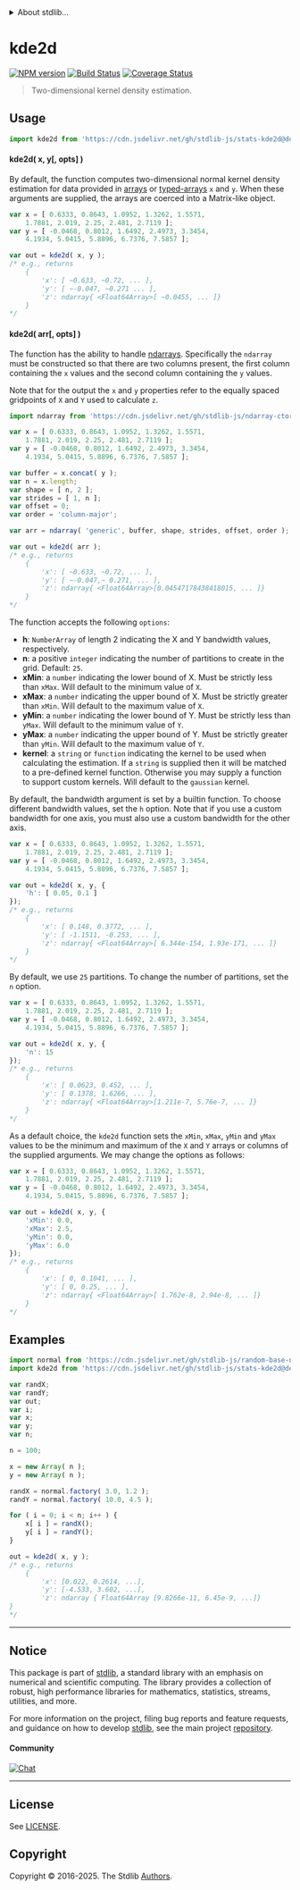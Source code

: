 <!--

@license Apache-2.0

Copyright (c) 2018 The Stdlib Authors.

Licensed under the Apache License, Version 2.0 (the "License");
you may not use this file except in compliance with the License.
You may obtain a copy of the License at

   http://www.apache.org/licenses/LICENSE-2.0

Unless required by applicable law or agreed to in writing, software
distributed under the License is distributed on an "AS IS" BASIS,
WITHOUT WARRANTIES OR CONDITIONS OF ANY KIND, either express or implied.
See the License for the specific language governing permissions and
limitations under the License.

-->


<details>
  <summary>
    About stdlib...
  </summary>
  <p>We believe in a future in which the web is a preferred environment for numerical computation. To help realize this future, we've built stdlib. stdlib is a standard library, with an emphasis on numerical and scientific computation, written in JavaScript (and C) for execution in browsers and in Node.js.</p>
  <p>The library is fully decomposable, being architected in such a way that you can swap out and mix and match APIs and functionality to cater to your exact preferences and use cases.</p>
  <p>When you use stdlib, you can be absolutely certain that you are using the most thorough, rigorous, well-written, studied, documented, tested, measured, and high-quality code out there.</p>
  <p>To join us in bringing numerical computing to the web, get started by checking us out on <a href="https://github.com/stdlib-js/stdlib">GitHub</a>, and please consider <a href="https://opencollective.com/stdlib">financially supporting stdlib</a>. We greatly appreciate your continued support!</p>
</details>

# kde2d

[![NPM version][npm-image]][npm-url] [![Build Status][test-image]][test-url] [![Coverage Status][coverage-image]][coverage-url] <!-- [![dependencies][dependencies-image]][dependencies-url] -->

> Two-dimensional kernel density estimation.



<section class="usage">

## Usage

```javascript
import kde2d from 'https://cdn.jsdelivr.net/gh/stdlib-js/stats-kde2d@deno/mod.js';
```

#### kde2d( x, y\[, opts] )

By default, the function computes two-dimensional normal kernel density estimation for data provided in [arrays][mdn-array] or [typed-arrays][mdn-typed-array] `x` and `y`. When these arguments are supplied, the arrays are coerced into a Matrix-like object.

<!-- eslint-disable array-element-newline -->

```javascript
var x = [ 0.6333, 0.8643, 1.0952, 1.3262, 1.5571,
    1.7881, 2.019, 2.25, 2.481, 2.7119 ];
var y = [ -0.0468, 0.8012, 1.6492, 2.4973, 3.3454,
    4.1934, 5.0415, 5.8896, 6.7376, 7.5857 ];

var out = kde2d( x, y );
/* e.g., returns
    {
        'x': [ ~0.633, ~0.72, ... ],
        'y': [ ~-0.047, ~0.271 ... ],
        'z': ndarray{ <Float64Array>[ ~0.0455, ... ]}
    }
*/
```

#### kde2d( arr\[, opts] )

The function has the ability to handle [ndarrays][nd-array]. Specifically the `ndarray` must be constructed so that there are two columns present, the first column containing the `x` values and the second column containing the `y` values.

Note that for the output the `x` and `y` properties refer to the equally spaced gridpoints of `X` and `Y` used to calculate `z`. 

<!-- eslint-disable array-element-newline -->

```javascript
import ndarray from 'https://cdn.jsdelivr.net/gh/stdlib-js/ndarray-ctor@deno/mod.js';

var x = [ 0.6333, 0.8643, 1.0952, 1.3262, 1.5571,
    1.7881, 2.019, 2.25, 2.481, 2.7119 ];
var y = [ -0.0468, 0.8012, 1.6492, 2.4973, 3.3454,
    4.1934, 5.0415, 5.8896, 6.7376, 7.5857 ];

var buffer = x.concat( y );
var n = x.length;
var shape = [ n, 2 ];
var strides = [ 1, n ];
var offset = 0;
var order = 'column-major';

var arr = ndarray( 'generic', buffer, shape, strides, offset, order );

var out = kde2d( arr );
/* e.g., returns
    {
        'x': [ ~0.633, ~0.72, ... ],
        'y': [ ~-0.047,~ 0.271, ... ],
        'z': ndarray{ <Float64Array>[0.04547178438418015, ... ]}
    }
*/
```

The function accepts the following `options`:

-   **h**: `NumberArray` of length 2 indicating the X and Y bandwidth values, respectively.
-   **n**: a positive `integer` indicating the number of partitions to create in the grid. Default: `25`.
-   **xMin**: a `number` indicating the lower bound of X. Must be strictly less than `xMax`. Will default to the minimum value of `X`.
-   **xMax**: a `number` indicating the upper bound of X. Must be strictly greater than `xMin`. Will default to the maximum value of `X`.
-   **yMin**: a `number` indicating the lower bound of Y. Must be strictly less than `yMax`. Will default to the minimum value of `Y`.
-   **yMax**: a `number` indicating the upper bound of Y. Must be strictly greater than `yMin`. Will default to the maximum value of `Y`.
-   **kernel**: a `string` or `function` indicating the kernel to be used when calculating the estimation. If a `string` is supplied then it will be matched to a pre-defined kernel function. Otherwise you may supply a function to support custom kernels. Will default to the `gaussian` kernel. 

By default, the bandwidth argument is set by a builtin function. To choose different bandwidth values, set the `h` option. Note that if you use a custom bandwidth for one axis, you must also use a custom bandwidth for the other axis.

<!-- eslint-disable array-element-newline -->

```javascript
var x = [ 0.6333, 0.8643, 1.0952, 1.3262, 1.5571,
    1.7881, 2.019, 2.25, 2.481, 2.7119 ];
var y = [ -0.0468, 0.8012, 1.6492, 2.4973, 3.3454,
    4.1934, 5.0415, 5.8896, 6.7376, 7.5857 ];

var out = kde2d( x, y, {
    'h': [ 0.05, 0.1 ]
});
/* e.g., returns
    {
        'x': [ 0.148, 0.3772, ... ],
        'y': [ -1.1511, -0.253, ... ],
        'z': ndarray{ <Float64Array>[ 6.344e-154, 1.93e-171, ... ]}
    }
*/
```

By default, we use `25` partitions. To change the number of partitions, set the `n` option.

<!-- eslint-disable array-element-newline -->

```javascript
var x = [ 0.6333, 0.8643, 1.0952, 1.3262, 1.5571,
    1.7881, 2.019, 2.25, 2.481, 2.7119 ];
var y = [ -0.0468, 0.8012, 1.6492, 2.4973, 3.3454,
    4.1934, 5.0415, 5.8896, 6.7376, 7.5857 ];

var out = kde2d( x, y, {
    'n': 15
});
/* e.g., returns
    {
        'x': [ 0.0623, 0.452, ... ],
        'y': [ 0.1378, 1.6266, ... ],
        'z': ndarray{ <Float64Array>[1.211e-7, 5.76e-7, ... ]}
    }
*/
```

As a default choice, the `kde2d` function sets the `xMin`, `xMax`, `yMin` and `yMax` values to be the minimum and maximum of the `X` and `Y` arrays or columns of the supplied arguments. We may change the options as follows:

<!-- eslint-disable array-element-newline -->

```javascript
var x = [ 0.6333, 0.8643, 1.0952, 1.3262, 1.5571,
    1.7881, 2.019, 2.25, 2.481, 2.7119 ];
var y = [ -0.0468, 0.8012, 1.6492, 2.4973, 3.3454,
    4.1934, 5.0415, 5.8896, 6.7376, 7.5857 ];

var out = kde2d( x, y, {
    'xMin': 0.0,
    'xMax': 2.5,
    'yMin': 0.0,
    'yMax': 6.0
});
/* e.g., returns
    {
        'x': [ 0, 0.1041, ... ],
        'y': [ 0, 0.25, ... ],
        'z': ndarray{ <Float64Array>[ 1.762e-8, 2.94e-8, ... ]}
    }
*/
```

</section>

<!-- /.usage -->

<section class="examples">

## Examples

<!-- eslint no-undef: "error" -->

```javascript
import normal from 'https://cdn.jsdelivr.net/gh/stdlib-js/random-base-normal@deno/mod.js';
import kde2d from 'https://cdn.jsdelivr.net/gh/stdlib-js/stats-kde2d@deno/mod.js';

var randX;
var randY;
var out;
var i;
var x;
var y;
var n;

n = 100;

x = new Array( n );
y = new Array( n );

randX = normal.factory( 3.0, 1.2 );
randY = normal.factory( 10.0, 4.5 );

for ( i = 0; i < n; i++ ) {
    x[ i ] = randX();
    y[ i ] = randY();
}

out = kde2d( x, y );
/* e.g., returns
    {
        'x': [0.022, 0.2614, ...],
        'y': [-4.533, 3.602, ...],
        'z': ndarray { Float64Array [9.8266e-11, 6.45e-9, ...]}
}
*/
```

</section>

<!-- /.examples -->

<!-- Section for related `stdlib` packages. Do not manually edit this section, as it is automatically populated. -->

<section class="related">

</section>

<!-- /.related -->

<!-- Section for all links. Make sure to keep an empty line after the `section` element and another before the `/section` close. -->


<section class="main-repo" >

* * *

## Notice

This package is part of [stdlib][stdlib], a standard library with an emphasis on numerical and scientific computing. The library provides a collection of robust, high performance libraries for mathematics, statistics, streams, utilities, and more.

For more information on the project, filing bug reports and feature requests, and guidance on how to develop [stdlib][stdlib], see the main project [repository][stdlib].

#### Community

[![Chat][chat-image]][chat-url]

---

## License

See [LICENSE][stdlib-license].


## Copyright

Copyright &copy; 2016-2025. The Stdlib [Authors][stdlib-authors].

</section>

<!-- /.stdlib -->

<!-- Section for all links. Make sure to keep an empty line after the `section` element and another before the `/section` close. -->

<section class="links">

[npm-image]: http://img.shields.io/npm/v/@stdlib/stats-kde2d.svg
[npm-url]: https://npmjs.org/package/@stdlib/stats-kde2d

[test-image]: https://github.com/stdlib-js/stats-kde2d/actions/workflows/test.yml/badge.svg?branch=main
[test-url]: https://github.com/stdlib-js/stats-kde2d/actions/workflows/test.yml?query=branch:main

[coverage-image]: https://img.shields.io/codecov/c/github/stdlib-js/stats-kde2d/main.svg
[coverage-url]: https://codecov.io/github/stdlib-js/stats-kde2d?branch=main

<!--

[dependencies-image]: https://img.shields.io/david/stdlib-js/stats-kde2d.svg
[dependencies-url]: https://david-dm.org/stdlib-js/stats-kde2d/main

-->

[chat-image]: https://img.shields.io/gitter/room/stdlib-js/stdlib.svg
[chat-url]: https://app.gitter.im/#/room/#stdlib-js_stdlib:gitter.im

[stdlib]: https://github.com/stdlib-js/stdlib

[stdlib-authors]: https://github.com/stdlib-js/stdlib/graphs/contributors

[umd]: https://github.com/umdjs/umd
[es-module]: https://developer.mozilla.org/en-US/docs/Web/JavaScript/Guide/Modules

[deno-url]: https://github.com/stdlib-js/stats-kde2d/tree/deno
[deno-readme]: https://github.com/stdlib-js/stats-kde2d/blob/deno/README.md
[umd-url]: https://github.com/stdlib-js/stats-kde2d/tree/umd
[umd-readme]: https://github.com/stdlib-js/stats-kde2d/blob/umd/README.md
[esm-url]: https://github.com/stdlib-js/stats-kde2d/tree/esm
[esm-readme]: https://github.com/stdlib-js/stats-kde2d/blob/esm/README.md
[branches-url]: https://github.com/stdlib-js/stats-kde2d/blob/main/branches.md

[stdlib-license]: https://raw.githubusercontent.com/stdlib-js/stats-kde2d/main/LICENSE

[mdn-array]: https://developer.mozilla.org/en-US/docs/Web/JavaScript/Reference/Global_Objects/Array

[mdn-typed-array]: https://developer.mozilla.org/en-US/docs/Web/JavaScript/Typed_arrays

[nd-array]: https://github.com/stdlib-js/stdlib/blob/develop/lib/node_modules/@stdlib/ndarray/ctor/README.md

</section>

<!-- /.links -->
